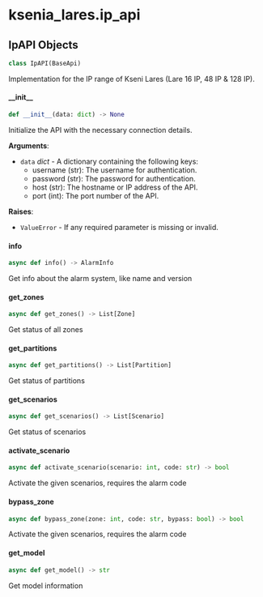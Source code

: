 <a id="ksenia_lares.ip_api"></a>

# ksenia\_lares.ip\_api

<a id="ksenia_lares.ip_api.IpAPI"></a>

## IpAPI Objects

```python
class IpAPI(BaseApi)
```

Implementation for the IP range of Kseni Lares (Lare 16 IP, 48 IP & 128 IP).

<a id="ksenia_lares.ip_api.IpAPI.__init__"></a>

#### \_\_init\_\_

```python
def __init__(data: dict) -> None
```

Initialize the API with the necessary connection details.

**Arguments**:

- `data` _dict_ - A dictionary containing the following keys:
  - username (str): The username for authentication.
  - password (str): The password for authentication.
  - host (str): The hostname or IP address of the API.
  - port (int): The port number of the API.
  

**Raises**:

- `ValueError` - If any required parameter is missing or invalid.

<a id="ksenia_lares.ip_api.IpAPI.info"></a>

#### info

```python
async def info() -> AlarmInfo
```

Get info about the alarm system, like name and version

<a id="ksenia_lares.ip_api.IpAPI.get_zones"></a>

#### get\_zones

```python
async def get_zones() -> List[Zone]
```

Get status of all zones

<a id="ksenia_lares.ip_api.IpAPI.get_partitions"></a>

#### get\_partitions

```python
async def get_partitions() -> List[Partition]
```

Get status of partitions

<a id="ksenia_lares.ip_api.IpAPI.get_scenarios"></a>

#### get\_scenarios

```python
async def get_scenarios() -> List[Scenario]
```

Get status of scenarios

<a id="ksenia_lares.ip_api.IpAPI.activate_scenario"></a>

#### activate\_scenario

```python
async def activate_scenario(scenario: int, code: str) -> bool
```

Activate the given scenarios, requires the alarm code

<a id="ksenia_lares.ip_api.IpAPI.bypass_zone"></a>

#### bypass\_zone

```python
async def bypass_zone(zone: int, code: str, bypass: bool) -> bool
```

Activate the given scenarios, requires the alarm code

<a id="ksenia_lares.ip_api.IpAPI.get_model"></a>

#### get\_model

```python
async def get_model() -> str
```

Get model information

